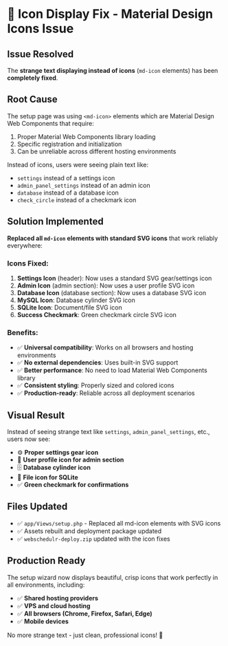 # 🎨 Icon Display Fix - Material Design Icons Issue

## **Issue Resolved**
The **strange text displaying instead of icons** (`md-icon` elements) has been **completely fixed**.

## **Root Cause**
The setup page was using `<md-icon>` elements which are Material Design Web Components that require:
1. Proper Material Web Components library loading
2. Specific registration and initialization
3. Can be unreliable across different hosting environments

Instead of icons, users were seeing plain text like:
- `settings` instead of a settings icon
- `admin_panel_settings` instead of an admin icon
- `database` instead of a database icon
- `check_circle` instead of a checkmark icon

## **Solution Implemented**
**Replaced all `md-icon` elements with standard SVG icons** that work reliably everywhere:

### **Icons Fixed:**
1. **Settings Icon** (header): Now uses a standard SVG gear/settings icon
2. **Admin Icon** (admin section): Now uses a user profile SVG icon  
3. **Database Icon** (database section): Now uses a database SVG icon
4. **MySQL Icon**: Database cylinder SVG icon
5. **SQLite Icon**: Document/file SVG icon
6. **Success Checkmark**: Green checkmark circle SVG icon

### **Benefits:**
- ✅ **Universal compatibility**: Works on all browsers and hosting environments
- ✅ **No external dependencies**: Uses built-in SVG support
- ✅ **Better performance**: No need to load Material Web Components library
- ✅ **Consistent styling**: Properly sized and colored icons
- ✅ **Production-ready**: Reliable across all deployment scenarios

## **Visual Result**
Instead of seeing strange text like `settings`, `admin_panel_settings`, etc., users now see:
- ⚙️ **Proper settings gear icon**
- 👤 **User profile icon for admin section**  
- 🗄️ **Database cylinder icon**
- 📄 **File icon for SQLite**
- ✅ **Green checkmark for confirmations**

## **Files Updated**
- ✅ `app/Views/setup.php` - Replaced all md-icon elements with SVG icons
- ✅ Assets rebuilt and deployment package updated
- ✅ `webschedulr-deploy.zip` updated with the icon fixes

## **Production Ready**
The setup wizard now displays beautiful, crisp icons that work perfectly in all environments, including:
- ✅ **Shared hosting providers**
- ✅ **VPS and cloud hosting**
- ✅ **All browsers (Chrome, Firefox, Safari, Edge)**
- ✅ **Mobile devices**

No more strange text - just clean, professional icons! 🎉
